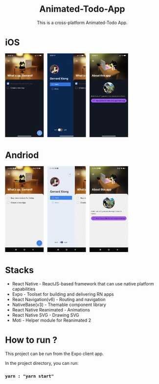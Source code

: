 <h1 align="center">Animated-Todo-App</h1>

<p align="center">This is a cross-platform Animated-Todo App.</p>

# iOS
<img src="/images/ios1.PNG" width=25% height=25%> &nbsp; <img src="/images/ios2.PNG" width=25% height=25%> &nbsp; <img src="/images/ios3.PNG" width=25% height=25%>

# Andriod

<img src="/images/android1.JPG" width=25% height=25%> &nbsp; <img src="/images/android2.JPG" width=25% height=25%> &nbsp; <img src="/images/android3.JPG" width=25% height=25%> 

# Stacks

- React Native - ReactJS-based framework that can use native platform capabilities
- Expo - Toolset for building and delivering RN apps
- React Navigation(v6) - Routing and navigation
- NativeBase(v3) - Themable component library
- React Native Reanimated - Animations
- React Native SVG - Drawing SVG
- Moti - Helper module for Reanimated 2


# How to run ?

This project can be run from the Expo client app.

In the project directory, you can run:

### `yarn : "yarn start"`
